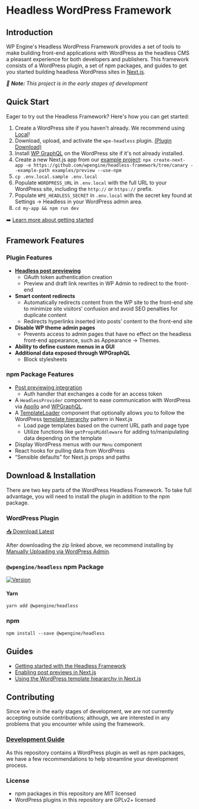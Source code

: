 # Headless WordPress Framework

## Introduction

WP Engine's Headless WordPress Framework provides a set of tools to make building front-end applications with WordPress as the headless CMS a pleasant experience for both developers and publishers. This framework consists of a WordPress plugin, a set of npm packages, and guides to get you started building headless WordPress sites in [Next.js](https://nextjs.org/).

_🚧 **Note:** This project is in the early stages of development_


## Quick Start

Eager to try out the Headless Framework? Here's how you can get started:

1. Create a WordPress site if you haven't already. We recommend using [Local](https://localwp.com/)!
2. Download, upload, and activate the `wpe-headless` plugin. [(Plugin Download)](https://wp-product-info.wpesvc.net/v1/plugins/wpe-headless?download)
3. Install [WP GraphQL](https://wordpress.org/plugins/wp-graphql/) on the WordPress site if it's not already installed.
4. Create a new Next.js app from our [example project](https://github.com/wpengine/headless-framework/tree/canary/examples/preview): `npx create-next-app -e https://github.com/wpengine/headless-framework/tree/canary --example-path examples/preview --use-npm`
6. `cp .env.local.sample .env.local`
7. Populate `WORDPRESS_URL` in `.env.local` with the full URL to your WordPress site, including the `http://` or `https://` prefix.
8. Populate `WPE_HEADLESS_SECRET` in `.env.local` with the secret key found at Settings → Headless in your WordPress admin area.
9. `cd my-app && npm run dev`

➡️ [Learn more about getting started](/docs/getting-started/)

## Framework Features

### Plugin Features

- **[Headless post previewing](/docs/previews/README.md)**
  - OAuth token authentication creation
  - Preview and draft link rewrites in WP Admin to redirect to the front-end
- **Smart content redirects**
  - Automatically redirects content from the WP site to the front-end site to minimize site visitors’ confusion and avoid SEO penalties for duplicate content
  - Redirects hyperlinks inserted into posts’ content to the front-end site
- **Disable WP theme admin pages**
  - Prevents access to admin pages that have no effect on the headless front-end appearance, such as Appearance → Themes.
- **Ability to define custom menus in a GUI**
- **Additional data exposed through WPGraphQL**
  - Block stylesheets

### npm Package Features
- [Post previewing integration]((/docs/previews/README.md))
  - Auth handler that exchanges a code for an access token
- A `HeadlessProvider` component to ease communication with WordPress via [Apollo](https://www.apollographql.com/) and [WPGraphQL](https://www.wpgraphql.com/).
- A [TemplateLoader](/docs/templating/README.md) component that optionally allows you to follow the WordPress [template hierarchy](https://developer.wordpress.org/themes/basics/template-hierarchy/) pattern in Next.js
  - Load page templates based on the current URL path and page type
  - Utilize functions like `getPropsMiddleware` for adding to/manipulating data depending on the template
- Display WordPress menus with our `Menu` component
- React hooks for pulling data from WordPress
- “Sensible defaults” for Next.js props and paths

## Download & Installation

There are two key parts of the WordPress Headless Framework. To take full advantage, you will need to install the plugin in addition to the npm package.

### WordPress Plugin

[📥 Download Latest](https://wp-product-info.wpesvc.net/v1/plugins/wpe-headless?download)

After downloading the zip linked above, we recommend installing by [Manually Uploading via WordPress Admin](https://wordpress.org/support/article/managing-plugins/#manual-upload-via-wordpress-admin).

### `@wpengine/headless` npm Package

[![Version](https://img.shields.io/npm/v/@wpengine/headless.svg)](https://npmjs.org/package/@wpengine/headless)

#### Yarn

```shell
yarn add @wpengine/headless
```

### npm

```shell
npm install --save @wpengine/headless
```

## Guides

* [Getting started with the Headless Framework](/docs/getting-started/README.mid)
* [Enabling post previews in Next.js](/docs/previews/README.md)
* [Using the WordPress template hieararchy in Next.js](/docs/previews/README.md)

## Contributing

Since we're in the early stages of development, we are not currently accepting outside contributions; although, we are
interested in any problems that you encounter while using the framework.

### [Development Guide](/docs/DEVELOPMENT.md)

As this repository contains a WordPress plugin as well as npm packages, we have a few recommendations to help
streamline your development process.

### License

* npm packages in this repository are MIT licensed
* WordPress plugins in this repository are GPLv2+ licensed
